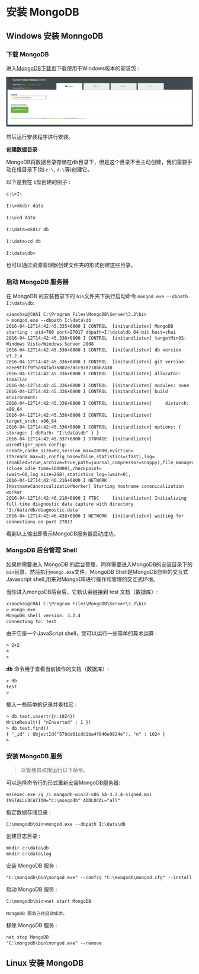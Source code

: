 # 安装 MongoDB

## Windows 安装 MonngoDB

### 下载 MongoDB

进入[MongoDB下载页](https://www.mongodb.org/downloads#production)下载使用于Windows版本的安装包 :

![](../../pic/databases/mongo/Windows-mongo-download.png)

然后运行安装程序进行安装。

**创建数据目录**

MongoDB将数据目录存储在db目录下，但是这个目录不会主动创建，我们需要手动在根目录下(如 `c:\`, `d:\`等)创建它。

以下是我在 `I`盘创建的例子 :

```shell
c:\>I:

I:\>mkdir data

I:\>cd data

I:\data>mkdir db

I:\data>cd db

I:\data\db>
```

也可以通过资源管理器创建文件夹的形式创建这些目录。

### 启动 MongoDB 服务器

在 MongoDB 的安装目录下的 `bin`文件夹下执行启动命令 `mongod.exe --dbpath I:\data\db`:

```shell
xiaochai@CHAI C:\Program Files\MongoDB\Server\3.2\bin
> mongod.exe --dbpath I:\data\db
2016-04-12T14:42:45.335+0800 I CONTROL  [initandlisten] MongoDB starting : pid=760 port=27017 dbpath=I:\data\db 64-bit host=chai
2016-04-12T14:42:45.336+0800 I CONTROL  [initandlisten] targetMinOS: Windows Vista/Windows Server 2008
2016-04-12T14:42:45.336+0800 I CONTROL  [initandlisten] db version v3.2.4
2016-04-12T14:42:45.336+0800 I CONTROL  [initandlisten] git version: e2ee9ffcf9f5a94fad76802e28cc978718bb7a30
2016-04-12T14:42:45.336+0800 I CONTROL  [initandlisten] allocator: tcmalloc
2016-04-12T14:42:45.336+0800 I CONTROL  [initandlisten] modules: none
2016-04-12T14:42:45.336+0800 I CONTROL  [initandlisten] build environment:
2016-04-12T14:42:45.336+0800 I CONTROL  [initandlisten]     distarch: x86_64
2016-04-12T14:42:45.336+0800 I CONTROL  [initandlisten]     target_arch: x86_64
2016-04-12T14:42:45.336+0800 I CONTROL  [initandlisten] options: { storage: { dbPath: "I:\data\db" } }
2016-04-12T14:42:45.337+0800 I STORAGE  [initandlisten] wiredtiger_open config: create,cache_size=8G,session_max=20000,eviction=(threads_max=4),config_base=false,statistics=(fast),log=(enabled=true,archive=true,path=journal,compressor=snappy),file_manager=(close_idle_time=100000),checkpoint=(wait=60,log_size=2GB),statistics_log=(wait=0),
2016-04-12T14:42:46.216+0800 I NETWORK  [HostnameCanonicalizationWorker] Starting hostname canonicalization worker
2016-04-12T14:42:46.216+0800 I FTDC     [initandlisten] Initializing full-time diagnostic data capture with directory 'I:/data/db/diagnostic.data'
2016-04-12T14:42:46.438+0800 I NETWORK  [initandlisten] waiting for connections on port 27017
```

看到以上输出即表示MongoDB服务器启动成功。

### MongoDB 后台管理 Shell

如果你需要进入 MongoDB 的后台管理，同样需要进入MongoDB的安装目录下的`bin`目录，然后执行`mongo.exe`文件，MongoDB Shell是MongoDB自带的交互式Javascript shell,用来对MongoDB进行操作和管理的交互式环境。

当你进入mongoDB后台后，它默认会链接到 test 文档（数据库）:

```shell
xiaochai@CHAI C:\Program Files\MongoDB\Server\3.2\bin
> mongo.exe
MongoDB shell version: 3.2.4
connecting to: test
```

由于它是一个JavaScript shell，您可以运行一些简单的算术运算 :

```shell
> 2+2
4
>
```

**db** 命令用于查看当前操作的文档（数据库）:

```shell
> db
test
>   
```

插入一些简单的记录并查找它 :

```shell
> db.test.insert({n:1024})
WriteResult({ "nInserted" : 1 })
> db.test.find()
{ "_id" : ObjectId("570da61cdd1ba4f846e9824e"), "n" : 1024 }
>
```

### 安装 MongoDB 服务

> 以管理员权限运行以下命令。

可以选择命令行的形式重新安装MongoDB服务器:

```shell
msiexec.exe /q /i mongodb-win32-x86_64-3.2.4-signed.msi INSTALLLOCATION="C:\mongodb" ADDLOCAL="all"
```

指定数据存储目录 :

```shell
C:\mongodb\bin>mongod.exe --dbpath I:\data\db
```

创建日志目录 :

```shell
mkdir c:\data\db
mkdir c:\data\log
```

安装 MongoDB 服务 :

```shell
"C:\mongodb\bin\mongod.exe" --config "C:\mongodb\mongod.cfg" --install
```

启动 MongoDB 服务 :

```shell
C:\mongodb\bin>net start MongoDB

MongoDB 服务已经启动成功。
```

移除 MongoDB 服务 :

```shell
net stop MongoDB
"C:\mongodb\bin\mongod.exe" --remove
```

## Linux 安装 MongoDB
